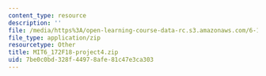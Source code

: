 ```yaml
---
content_type: resource
description: ''
file: /media/https%3A/open-learning-course-data-rc.s3.amazonaws.com/6-172-performance-engineering-of-software-systems-fall-2018/7be0c0bd328f44978afe81c47e3ca303_MIT6_172F18-project4.zip
file_type: application/zip
resourcetype: Other
title: MIT6_172F18-project4.zip
uid: 7be0c0bd-328f-4497-8afe-81c47e3ca303
---
```

